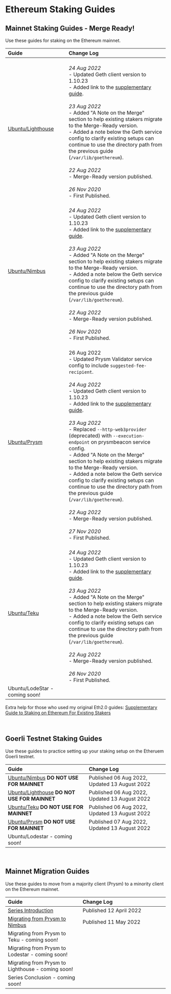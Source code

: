 # Ethereum Staking Guides #

## Mainnet Staking Guides - Merge Ready! ##

Use these guides for staking on the Ethereum mainnet.

| Guide <img width=345/> | Change Log <img width=400/> |
| :--------- | :---------- |
| [Ubuntu/Lighthouse](https://someresat.medium.com/guide-to-staking-on-ethereum-ubuntu-lighthouse-773f5d982e03) | <br> *24 Aug 2022* <br> - Updated Geth client version to 1.10.23 <br> - Added link to the [supplementary guide](https://someresat.medium.com/supplementary-guide-to-staking-on-ethereum-for-existing-stakers-57493678a460). <br><br> *23 Aug 2022* <br> - Added "A Note on the Merge" section to help existing stakers migrate to the Merge-Ready version. <br> - Added a note below the Geth service config to clarify existing setups can continue to use the directory path from the previous guide (`/var/lib/goethereum`). <br><br> *22 Aug 2022* <br> - Merge-Ready version published. <br><br> *26 Nov 2020* <br> - First Published. |
| [Ubuntu/Nimbus](https://someresat.medium.com/guide-to-staking-on-ethereum-ubuntu-nimbus-31f56657ea8f) | <br> *24 Aug 2022* <br> - Updated Geth client version to 1.10.23 <br> - Added link to the [supplementary guide](https://someresat.medium.com/supplementary-guide-to-staking-on-ethereum-for-existing-stakers-57493678a460). <br><br> *23 Aug 2022* <br> - Added "A Note on the Merge" section to help existing stakers migrate to the Merge-Ready version. <br> - Added a note below the Geth service config to clarify existing setups can continue to use the directory path from the previous guide (`/var/lib/goethereum`). <br><br> *22 Aug 2022* <br> - Merge-Ready version published. <br><br> *26 Nov 2020* <br> - First Published. |
| [Ubuntu/Prysm](https://someresat.medium.com/guide-to-staking-on-ethereum-ubuntu-prysm-581fb1969460) | <br> 26 Aug 2022 <br> - Updated Prysm Validator service config to include `suggested-fee-recipient`. <br><br> *24 Aug 2022* <br> - Updated Geth client version to 1.10.23 <br> - Added link to the [supplementary guide](https://someresat.medium.com/supplementary-guide-to-staking-on-ethereum-for-existing-stakers-57493678a460). <br><br> *23 Aug 2022* <br> - Replaced `--http-web3provider` (deprecated) with `--execution-endpoint` on prysmbeacon service config. <br> - Added "A Note on the Merge" section to help existing stakers migrate to the Merge-Ready version. <br> - Added a note below the Geth service config to clarify existing setups can continue to use the directory path from the previous guide (`/var/lib/goethereum`). <br><br> *22 Aug 2022* <br> - Merge-Ready version published. <br><br> *27 Nov 2020* <br> - First Published. |
| [Ubuntu/Teku](https://someresat.medium.com/guide-to-staking-on-ethereum-ubuntu-teku-f09ecd9ef2ee) | <br> *24 Aug 2022* <br> - Updated Geth client version to 1.10.23 <br> - Added link to the [supplementary guide](https://someresat.medium.com/supplementary-guide-to-staking-on-ethereum-for-existing-stakers-57493678a460). <br><br> *23 Aug 2022* <br> - Added "A Note on the Merge" section to help existing stakers migrate to the Merge-Ready version. <br> - Added a note below the Geth service config to clarify existing setups can continue to use the directory path from the previous guide (`/var/lib/goethereum`). <br><br> *22 Aug 2022* <br> - Merge-Ready version published. <br><br> *26 Nov 2020* <br> - First Published. |
| Ubuntu/LodeStar - coming soon! | |

Extra help for those who used my original Eth2.0 guides: [Supplementary Guide to Staking on Ethereum For Existing Stakers](https://someresat.medium.com/supplementary-guide-to-staking-on-ethereum-for-existing-stakers-57493678a460)

<br/>

## Goerli Testnet Staking Guides ##

Use these guides to practice setting up your staking setup on the Etheruem Goerli testnet.

| Guide <img width=345/> | Change Log <img width=400/> |
| :---- | :--------- |
| [Ubuntu/Nimbus](https://someresat.medium.com/guide-to-staking-on-ethereum-ubuntu-goerli-nimbus-3b0e2c0c6e0e) **DO NOT USE FOR MAINNET** | Published 06 Aug 2022, Updated 13 August 2022 |
| [Ubuntu/Lighthouse](https://someresat.medium.com/guide-to-staking-on-ethereum-ubuntu-g%C3%B6erli-lighthouse-8d0a2a811e6e) **DO NOT USE FOR MAINNET** | Published 06 Aug 2022, Updated 13 August 2022 |
| [Ubuntu/Teku](https://someresat.medium.com/guide-to-staking-on-ethereum-ubuntu-g%C3%B6erli-teku-6512b26f1372) **DO NOT USE FOR MAINNET** | Published 06 Aug 2022, Updated 13 August 2022 |
| [Ubuntu/Prysm](https://someresat.medium.com/guide-to-staking-on-ethereum-ubuntu-goerli-prysm-4a640794e8b5) **DO NOT USE FOR MAINNET** | Published 07 Aug 2022, Updated 13 August 2022 |
| Ubuntu/Lodestar - coming soon! | |

<br/>

## Mainnet Migration Guides ##

Use these guides to move from a majority client (Prysm) to a minority client on the Ethereum mainnet.

| Guide <img width=345/> | Change Log <img width=400/> |
| :---- | :--------- |
| [Series Introduction](https://someresat.medium.com/ethereum-staker-migration-guides-introduction-45505079b1f0) | Published 12 April 2022 |
| [Migrating from Prysm to Nimbus](https://someresat.medium.com/ethereum-staker-migration-guide-migrating-from-prysm-to-nimbus-b802a7dcb31e) | Published 11 May 2022 |
| Migrating from Prysm to Teku - coming soon! | |
| Migrating from Prysm to Lodestar - coming soon! | |
| Migrating from Prysm to Lighthouse - coming soon! | |
| Series Conclusion - coming soon! | |
